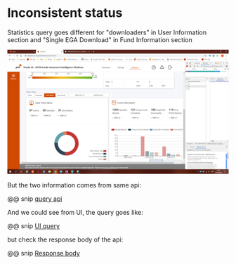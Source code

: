 # Inconsistent status

Statistics query goes different for "downloaders" in User Information section and "Single EGA 
Download" in Fund Information section 

![Statistics Image](./pic/statistics.png)


But the two information comes from same api:

@@ snip [query api](./code/api.scala)

And we could see from UI, the query goes like:

@@ snip [UI query](./code/ui.tsx)


but check the response body of the api:

@@ snip [Response body](./code/responsebody.txt)